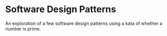 # Software Design Patterns


An exploration of a few software design patterns using a kata of whether a number is prime.
